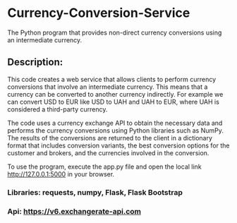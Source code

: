 # Currency-Conversion-Service
The Python program that provides non-direct currency conversions using an intermediate currency.

## Description:
This code creates a web service that allows clients to perform currency conversions that involve an intermediate currency. This means that a currency can be converted to another currency indirectly. For example we can convert USD to EUR like USD to UAH and UAH to EUR, where UAH is considered a third-party currency.

The code uses a currency exchange API to obtain the necessary data and performs the currency conversions using Python libraries such as NumPy. The results of the conversions are returned to the client in a dictionary format that includes conversion variants, the best conversion options for the customer and brokers, and the currencies involved in the conversion.

To use the program, execute the app.py file and open the local link http://127.0.0.1:5000 in your browser.


### Libraries: requests, numpy, Flask, Flask Bootstrap

### Api: https://v6.exchangerate-api.com
